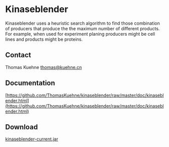 Kinaseblender
=============
Kinaseblender uses a heuristic search algorithm to find those combination of producers that produce the the maximum number of different products. For example, when used for experiment planing producers might be cell lines and products might be proteins.

Contact
-------------
Thomas Kuehne <thomas@kuehne.cn>

Documentation
-------------
[https://github.com/ThomasKuehne/kinaseblender/raw/master/doc/kinaseblender.html](https://github.com/ThomasKuehne/kinaseblender/raw/master/doc/kinaseblender.html)

Download
-------------
[kinaseblender-current.jar](http://github.com/ThomasKuehne/kinaseblender/raw/master/kinaseblender-current.jar)
